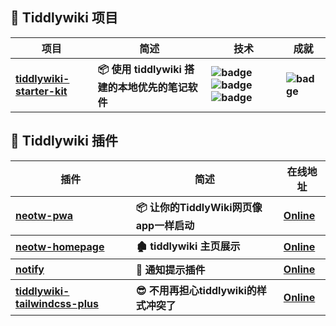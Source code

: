 <h2>💼 Tiddlywiki 项目</h2>
<table>
  <thead align="center">
    <tr>
      <th>项目</th>
      <th>简述</th>
      <th>技术</th>
      <th>成就</th>
    </tr>
  </thead>
  <tbody align="left">
    <tr>
      <th>
        <a href="https://github.com/oeyoews/tiddlywiki-starter-kit" target="_blank">
        tiddlywiki-starter-kit</a>
      </th>
      <th>
      📦 使用 tiddlywiki 搭建的本地优先的笔记软件</th>
      <th>
        <img src="https://img.shields.io/badge/TiddlyWiki5-black?style=flat-square&logo=tiddlywiki&logoColor=white" alt="badge">
        <img src="https://img.shields.io/badge/Node.js-43853D?style=flat-square&logo=node.js&logoColor=white" alt="badge">
        <img src="https://img.shields.io/badge/Tailwind%20CSS-38B2AC?style=flat-square&logo=tailwind-css&logoColor=white" alt="badge">
      </th>
      <th>
        <img src="https://img.shields.io/github/stars/oeyoews/tiddlywiki-starter-kit?style=flat-square" alt="badge">
      </th>
    </tr>
  </tbody>
</table>
<h2>🧩 Tiddlywiki 插件</h2>
<table>
  <thead align="center">
    <tr>
      <th>插件</th>
      <th>简述</th>
      <th>在线地址</th>
    </tr>
  </thead>
  <tbody align="left">
    <tr>
      <th>
        <a href="https://github.com/oeyoews/tiddlywiki-starter-kit/tree/main/plugins/oeyoews/neotw-pwa" target="_blank">
        neotw-pwa</a>
      </th>
      <th>
      📦 让你的TiddlyWiki网页像app一样启动</th>
      <th>
        <a href="https://tiddlywiki-starter-kit.vercel.app/#%24%3A%2Fplugins%2Foeyoews%2Fneotw-pwa" target="_blank">Online</a>
      </th>
    </tr>
    <tr>
      <th>
        <a href="https://github.com/oeyoews/tiddlywiki-starter-kit/tree/main/plugins/oeyoews/neotw-homepage" target="_blank">
        neotw-homepage</a>
      </th>
      <th>
      🏚️ tiddlywiki 主页展示</th>
      <th>
        <a href="https://tiddlywiki-starter-kit.vercel.app/#%24%3A%2Fplugins%2Foeyoews%2Fneotw-homepage" target="_blank">Online</a>
      </th>
    </tr>
    <tr>
      <th>
        <a href="https://github.com/oeyoews/tiddlywiki-starter-kit/tree/main/plugins/oeyoews/notify" target="_blank">
        notify</a>
      </th>
      <th>
      🔔 通知提示插件</th>
      <th>
        <a href="https://tiddlywiki-starter-kit.vercel.app/#%24%3A%2Fplugins%2Foeyoews%2Fnotify" target="_blank">Online</a>
      </th>
    </tr>
    <tr>
      <th>
        <a href="https://github.com/oeyoews/tiddlywiki-starter-kit/tree/main/plugins/oeyoews/tiddlywiki-tailwindcss-plus" target="_blank">
        tiddlywiki-tailwindcss-plus</a>
      </th>
      <th>
      😎 不用再担心tiddlywiki的样式冲突了</th>
      <th>
        <a href="https://tiddlywiki-starter-kit.vercel.app/#%24%3A%2Fplugins%2Foeyoews%2Ftiddlywiki-tailwindcss-plus" target="_blank">Online</a>
      </th>
    </tr>
  </tbody>
</table>
<!-- generated at 2023/12/21 12:13:24 -->